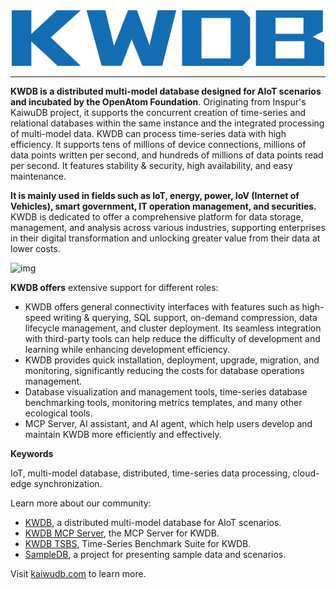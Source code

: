 <div align="center">
  <a href="https://www.kaiwudb.com/" target="_blank">
    <img
      src="./logo.svg"
      alt="KWDB"
      width="500"
    />
  </a>
</div>

---

**KWDB is a distributed multi-model database designed for AIoT scenarios and incubated by the OpenAtom Foundation**.​​ Originating from Inspur's KaiwuDB project, it supports the concurrent creation of time-series and relational databases within the same instance and the integrated processing of multi-model data. KWDB can process time-series data with high efficiency. It supports tens of millions of device connections, millions of data points written per second, and hundreds of millions of data points read per second. It features stability & security, high availability, and easy maintenance.

**It is mainly used in fields such as IoT, energy, power, IoV (Internet of Vehicles), smart government, IT operation management, and securities.**  KWDB is dedicated to offer a comprehensive platform for data storage, management, and analysis across various industries, supporting enterprises in their digital transformation and unlocking greater value from their data at lower costs.

![img](https://github.com/KWDB/KWDB/raw/master/static/arch_en.png)

**KWDB offers** extensive support for different roles:

- KWDB offers general connectivity interfaces with features such as high-speed writing & querying, SQL support, on-demand compression, data lifecycle management, and cluster deployment. Its seamless integration with third-party tools can help reduce the difficulty of development and learning while enhancing development efficiency.
- KWDB provides quick installation, deployment, upgrade, migration, and monitoring, significantly reducing the costs for database operations management.
- Database visualization and management tools, time-series database benchmarking tools, monitoring metrics templates, and many other ecological tools.
- MCP Server, AI assistant, and AI agent, which help users develop and maintain KWDB more efficiently and effectively.

**Keywords**

IoT, multi-model database, distributed, time-series data processing, cloud-edge synchronization.

Learn more about our community:

- [KWDB](https://github.com/kwdb/kwdb), a distributed multi-model database for AIoT scenarios.
- [KWDB MCP Server](https://github.com/KWDB/kwdb-mcp-server), the MCP Server for KWDB.
- [KWDB TSBS](https://github.com/KWDB/kwdb-tsbs), Time-Series Benchmark Suite for KWDB.
- [SampleDB](https://github.com/KWDB/SampleDB), a project for presenting sample data and scenarios.

Visit [kaiwudb.com](https://www.kaiwudb.com) to learn more.
